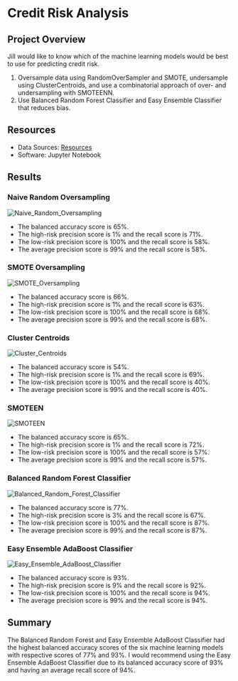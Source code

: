 # Credit Risk Analysis

## Project Overview
Jill would like to know which of the machine learning models would be best to use for predicting credit risk.

1. Oversample data using RandomOverSampler and SMOTE, undersample using ClusterCentroids, and use a combinatorial approach of over- and undersampling with SMOTEENN.
2. Use Balanced Random Forest Classifier and Easy Ensemble Classifier that reduces bias.

## Resources
- Data Sources: [Resources](Resources.zip)
- Software: Jupyter Notebook

## Results
### Naive Random Oversampling
![Naive_Random_Oversampling](Images/Naive_Random_Oversampling.png)
- The balanced accuracy score is 65%.
- The high-risk precision score is 1% and the recall score is 71%.
- The low-risk precision score is 100% and the recall score is 58%.
- The average precision score is 99% and the recall score is 58%.

### SMOTE Oversampling
![SMOTE_Oversampling](Images/SMOTE_Oversampling.png)
- The balanced accuracy score is 66%.
- The high-risk precision score is 1% and the recall score is 63%.
- The low-risk precision score is 100% and the recall score is 68%.
- The average precision score is 99% and the recall score is 68%.

### Cluster Centroids
![Cluster_Centroids](Images/Cluster_Centroids.png)
- The balanced accuracy score is 54%.
- The high-risk precision score is 1% and the recall score is 69%.
- The low-risk precision score is 100% and the recall score is 40%.
- The average precision score is 99% and the recall score is 40%.

### SMOTEEN
![SMOTEEN](Images/SMOTEEN.png)
- The balanced accuracy score is 65%.
- The high-risk precision score is 1% and the recall score is 72%.
- The low-risk precision score is 100% and the recall score is 57%.
- The average precision score is 99% and the recall score is 57%.

### Balanced Random Forest Classifier
![Balanced_Random_Forest_Classifier](Images/Balanced_Random_Forest_Classifier.png)
- The balanced accuracy score is 77%.
- The high-risk precision score is 3% and the recall score is 67%.
- The low-risk precision score is 100% and the recall score is 87%.
- The average precision score is 99% and the recall score is 87%.

### Easy Ensemble AdaBoost Classifier
![Easy_Ensemble_AdaBoost_Classifier](Images/Easy_Ensemble_AdaBoost_Classifier.png)
- The balanced accuracy score is 93%.
- The high-risk precision score is 9% and the recall score is 92%.
- The low-risk precision score is 100% and the recall score is 94%.
- The average precision score is 99% and the recall score is 94%.

## Summary
The Balanced Random Forest and Easy Ensemble AdaBoost Classifier had the highest balanced accuracy scores of the six machine learning models with respective scores of 77% and 93%. I would recommend using the Easy Ensemble AdaBoost Classifier due to its balanced accuracy score of 93% and having an average recall score of 94%.
